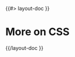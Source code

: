 <!--
/**
 * @name            More...
 * @namespace       doc.css
 * @type            Markdown
 * @platform        md
 * @status          stable
 * @menu            Documentation / CSS           /doc/css/more
 *
 * @since           2.0.0
 * @author    Olivier Bossel <olivier.bossel@gmail.com> (https://olivierbossel.com)
 */
-->

{{#> layout-doc }}

# More on CSS

{{/layout-doc }}
